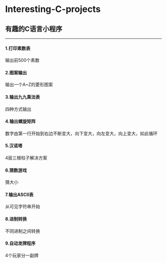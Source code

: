 # Interesting-C-projects
## 有趣的C语言小程序

---
#### 1.打印素数表
输出前500个素数

#### 2.图案输出
输出一个A~Z的菱形图案

#### 3.输出九九乘法表
四种方式输出

#### 4.输出螺旋矩阵
数字由第一行开始到右边不断变大，向下变大，向左变大，向上变大，如此循环

#### 5.汉诺塔
4层三根柱子解决方案

#### 6.猜数游戏
猜大小

#### 7.输出ASCII表
从可见字符串开始

#### 8.进制转换
不同进制之间转换

#### 9.自动发牌程序
4个玩家分一副牌
